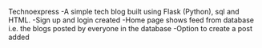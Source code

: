 Technoexpress
-A simple tech blog built using Flask (Python), sql and HTML.
-Sign up and login created
-Home page shows feed from database i.e. the blogs posted by everyone in the database
-Option to create a post added
